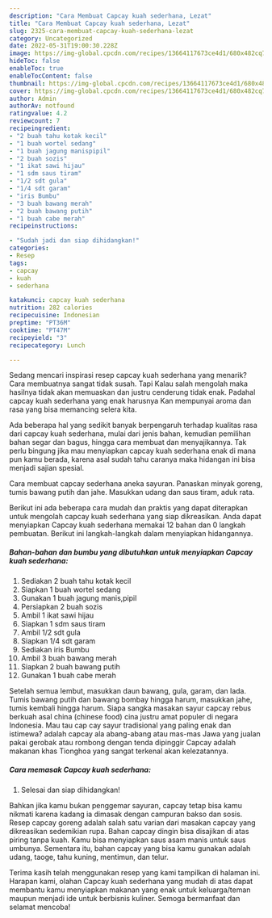 ```yaml
---
description: "Cara Membuat Capcay kuah sederhana, Lezat"
title: "Cara Membuat Capcay kuah sederhana, Lezat"
slug: 2325-cara-membuat-capcay-kuah-sederhana-lezat
category: Uncategorized
date: 2022-05-31T19:00:30.228Z
image: https://img-global.cpcdn.com/recipes/13664117673ce4d1/680x482cq70/capcay-kuah-sederhana-foto-resep-utama.jpg
hideToc: false
enableToc: true
enableTocContent: false
thumbnail: https://img-global.cpcdn.com/recipes/13664117673ce4d1/680x482cq70/capcay-kuah-sederhana-foto-resep-utama.jpg
cover: https://img-global.cpcdn.com/recipes/13664117673ce4d1/680x482cq70/capcay-kuah-sederhana-foto-resep-utama.jpg
author: Admin
authorAv: notfound
ratingvalue: 4.2
reviewcount: 7
recipeingredient:
- "2 buah tahu kotak kecil"
- "1 buah wortel sedang"
- "1 buah jagung manispipil"
- "2 buah sozis"
- "1 ikat sawi hijau"
- "1 sdm saus tiram"
- "1/2 sdt gula"
- "1/4 sdt garam"
- "iris Bumbu"
- "3 buah bawang merah"
- "2 buah bawang putih"
- "1 buah cabe merah"
recipeinstructions:

- "Sudah jadi dan siap dihidangkan!"
categories:
- Resep
tags:
- capcay
- kuah
- sederhana

katakunci: capcay kuah sederhana 
nutrition: 282 calories
recipecuisine: Indonesian
preptime: "PT36M"
cooktime: "PT47M"
recipeyield: "3"
recipecategory: Lunch

---
```



Sedang mencari inspirasi resep capcay kuah sederhana yang menarik? Cara membuatnya sangat tidak susah. Tapi Kalau salah mengolah maka hasilnya tidak akan memuaskan dan justru cenderung tidak enak. Padahal capcay kuah sederhana yang enak harusnya Kan mempunyai aroma dan rasa yang bisa memancing selera kita.


Ada beberapa hal yang sedikit banyak berpengaruh terhadap kualitas rasa dari capcay kuah sederhana, mulai dari jenis bahan, kemudian pemilihan bahan segar dan bagus, hingga cara membuat dan menyajikannya. Tak perlu bingung jika mau menyiapkan capcay kuah sederhana enak di mana pun kamu berada, karena asal sudah tahu caranya maka hidangan ini bisa menjadi sajian spesial.

Cara membuat capcay sederhana aneka sayuran. Panaskan minyak goreng, tumis bawang putih dan jahe. Masukkan udang dan saus tiram, aduk rata.


Berikut ini ada beberapa cara mudah dan praktis yang dapat diterapkan untuk mengolah capcay kuah sederhana yang siap dikreasikan. Anda dapat menyiapkan Capcay kuah sederhana memakai 12 bahan dan 0 langkah pembuatan. Berikut ini langkah-langkah dalam menyiapkan hidangannya.

<!--inarticleads1-->

##### Bahan-bahan dan bumbu yang dibutuhkan untuk menyiapkan Capcay kuah sederhana:

1. Sediakan 2 buah tahu kotak kecil
1. Siapkan 1 buah wortel sedang
1. Gunakan 1 buah jagung manis,pipil
1. Persiapkan 2 buah sozis
1. Ambil 1 ikat sawi hijau
1. Siapkan 1 sdm saus tiram
1. Ambil 1/2 sdt gula
1. Siapkan 1/4 sdt garam
1. Sediakan iris Bumbu
1. Ambil 3 buah bawang merah
1. Siapkan 2 buah bawang putih
1. Gunakan 1 buah cabe merah


Setelah semua lembut, masukkan daun bawang, gula, garam, dan lada. Tumis bawang putih dan bawang bombay hingga harum, masukkan jahe, tumis kembali hingga harum. Siapa sangka masakan sayur capcay rebus berkuah asal china (chinese food) cina justru amat populer di negara Indonesia. Mau tau cap cay sayur tradisional yang paling enak dan istimewa? adalah capcay ala abang-abang atau mas-mas Jawa yang jualan pakai gerobak atau rombong dengan tenda dipinggir Capcay adalah makanan khas Tionghoa yang sangat terkenal akan kelezatannya. 

<!--inarticleads2-->

##### Cara memasak Capcay kuah sederhana:


1. Selesai dan siap dihidangkan!

Bahkan jika kamu bukan penggemar sayuran, capcay tetap bisa kamu nikmati karena kadang ia dimasak dengan campuran bakso dan sosis. Resep capcay goreng adalah salah satu varian dari masakan capcay yang dikreasikan sedemikian rupa. Bahan capcay dingin bisa disajikan di atas piring tanpa kuah. Kamu bisa menyiapkan saus asam manis untuk saus umbunya. Sementara itu, bahan capcay yang bisa kamu gunakan adalah udang, taoge, tahu kuning, mentimun, dan telur. 

Terima kasih telah menggunakan resep yang kami tampilkan di halaman ini. Harapan kami, olahan Capcay kuah sederhana yang mudah di atas dapat membantu kamu menyiapkan makanan yang enak untuk keluarga/teman maupun menjadi ide untuk berbisnis kuliner. Semoga bermanfaat dan selamat mencoba!
